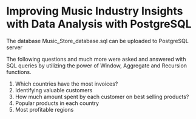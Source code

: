 # Improving Music Industry Insights with Data Analysis with PostgreSQL

The database Music_Store_database.sql can be uploaded to PostgreSQL server

The following questions and much more were asked and answered with SQL queries by utilizing the power of Window, Aggregate and Recursion functions.

1. Which countries have the most invoices?
2. Identifying valuable customers
3. How much amount spent by each customer on best selling products?
4. Popular products in each country
5. Most profitable regions
